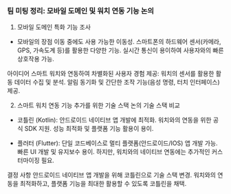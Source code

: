 ### 팀 미팅 정리: 모바일 도메인 및 워치 연동 기능 논의
1. 모바일 도메인 특화 기능 조사
* 모바일의 장점
이동 중에도 사용 가능한 이동성.
스마트폰의 하드웨어 센서(카메라, GPS, 가속도계 등)를 활용한 다양한 기능.
실시간 통신이 용이하여 사용자와의 빠른 상호작용 가능.

아이디어
스마트 워치와 연동하여 차별화된 사용자 경험 제공:
워치의 센서를 활용한 활동 데이터 수집 및 분석.
알림 동기화 및 간단한 조작 기능(음성 명령, 터치 인터페이스) 제공.

2. 스마트 워치 연동 기능 추가를 위한 기술 스택 논의
기술 스택 비교

* 코틀린 (Kotlin):
안드로이드 네이티브 앱 개발에 최적화.
워치와의 연동을 위한 공식 SDK 지원.
성능 최적화 및 플랫폼 기능 활용이 용이.

* 플러터 (Flutter):
단일 코드베이스로 멀티 플랫폼(안드로이드/IOS) 앱 개발 가능.
빠른 UI 개발 및 유지보수 용이.
하지만, 워치와의 네이티브 연동에는 추가적인 커스터마이징 필요.

결정 사항
안드로이드 네이티브 앱 개발을 위해 코틀린으로 기술 스택 변경.
워치와의 연동을 최적화하고, 플랫폼 기능을 최대한 활용할 수 있도록 코틀린을 채택.
